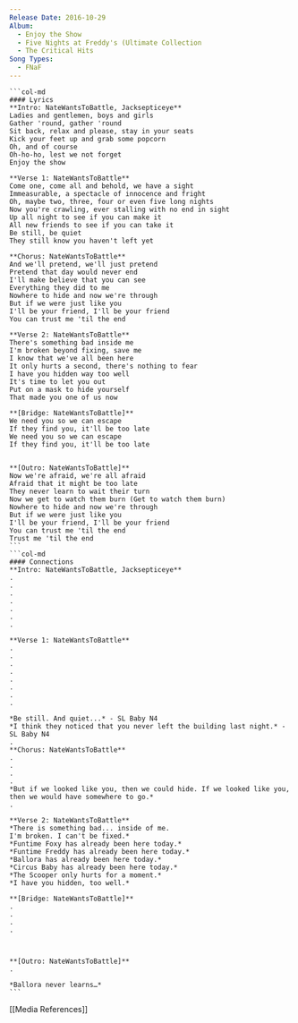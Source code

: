 ```yaml
---
Release Date: 2016-10-29
Album:
  - Enjoy the Show
  - Five Nights at Freddy's (Ultimate Collection
  - The Critical Hits
Song Types:
  - FNaF
---
```


````col
```col-md
#### Lyrics
**Intro: NateWantsToBattle, Jacksepticeye**
Ladies and gentlemen, boys and girls
Gather 'round, gather 'round
Sit back, relax and please, stay in your seats
Kick your feet up and grab some popcorn
Oh, and of course
Oh-ho-ho, lest we not forget
Enjoy the show

**Verse 1: NateWantsToBattle**
Come one, come all and behold, we have a sight
Immeasurable, a spectacle of innocence and fright
Oh, maybe two, three, four or even five long nights
Now you're crawling, ever stalling with no end in sight
Up all night to see if you can make it
All new friends to see if you can take it
Be still, be quiet
They still know you haven't left yet

**Chorus: NateWantsToBattle**
And we'll pretend, we'll just pretend
Pretend that day would never end
I'll make believe that you can see
Everything they did to me
Nowhere to hide and now we're through
But if we were just like you
I'll be your friend, I'll be your friend
You can trust me 'til the end

**Verse 2: NateWantsToBattle**
There's something bad inside me
I'm broken beyond fixing, save me
I know that we've all been here
It only hurts a second, there's nothing to fear
I have you hidden way too well
It's time to let you out
Put on a mask to hide yourself
That made you one of us now

**[Bridge: NateWantsToBattle]**
We need you so we can escape
If they find you, it'll be too late
We need you so we can escape
If they find you, it'll be too late


**[Outro: NateWantsToBattle]**
Now we're afraid, we're all afraid
Afraid that it might be too late
They never learn to wait their turn
Now we get to watch them burn (Get to watch them burn)
Nowhere to hide and now we're through
But if we were just like you
I'll be your friend, I'll be your friend
You can trust me 'til the end
Trust me 'til the end
```
```col-md
#### Connections
**Intro: NateWantsToBattle, Jacksepticeye**
.
.
.
.
.
.
.

**Verse 1: NateWantsToBattle**
.
.
.
.
.
.
.
.

*Be still. And quiet...* - SL Baby N4 
*I think they noticed that you never left the building last night.* - SL Baby N4
.
**Chorus: NateWantsToBattle**
.
.
.
.
*But if we looked like you, then we could hide. If we looked like you, then we would have somewhere to go.*
.

**Verse 2: NateWantsToBattle**
*There is something bad... inside of me.
I'm broken. I can't be fixed.*
*Funtime Foxy has already been here today.*
*Funtime Freddy has already been here today.*
*Ballora has already been here today.*
*Circus Baby has already been here today.*
*The Scooper only hurts for a moment.*
*I have you hidden, too well.*

**[Bridge: NateWantsToBattle]**
.
.
.
.



**[Outro: NateWantsToBattle]**
.

*Ballora never learns…*
```
````
[[Media References]]